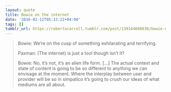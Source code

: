 ```yaml
---
layout: quote
title: Bowie on the internet
date: '2016-02-12T05:33:22+04:00'
tags: []
tumblr_url: https://robertocarroll.tumblr.com/post/139164608830/bowie-on-the-internet-bowie-were-on-the-cusp
---
```

<blockquote>
  <p>Bowie: We’re on the cusp of something exhilarating and terrifying.</p>

  <p>Paxman: (The internet) is just a tool though isn’t it?</p>

  <p>Bowie: No, it’s not, it’s an alien life form. […] The actual context and state of content is going to be so different to anything we can envisage at the moment. Where the interplay between user and provider will be so in simpatico it’s going to crush our ideas of what mediums are all about.</p>
</blockquote>

